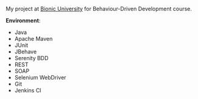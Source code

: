 My project at [Bionic University](http://bionic-university.com/) for Behaviour-Driven Development course.

**Environment**:
* Java
* Apache Maven
* JUnit
* JBehave
* Serenity BDD
* REST
* SOAP
* Selenium WebDriver
* Git
* Jenkins CI
